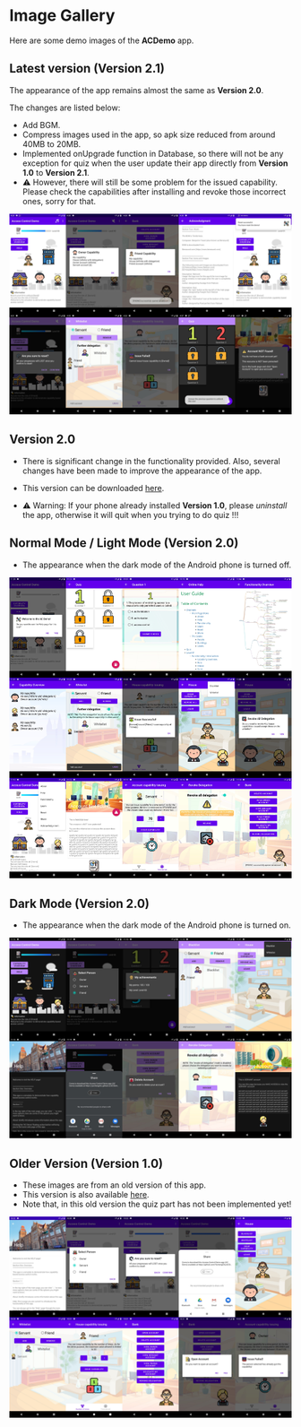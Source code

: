 # Image Gallery
Here are some demo images of the __ACDemo__ app.



## Latest version (Version 2.1)

The appearance of the app remains almost the same as __Version 2.0__. 

The changes are listed below:

- Add BGM.
- Compress images used in the app, so apk size reduced from around 40MB to 20MB.
- Implemented onUpgrade function in Database, so there will not be any exception for quiz when the user update their app directly from __Version 1.0__ to __Version 2.1__.
- :warning: However, there will still be some problem for the issued capability. Please check the capabilities after installing and revoke those incorrect ones, sorry for that.

<div align=center><img src="images/demo_new.png"/></div>



## Version 2.0

- There is significant change in the functionality provided. Also, several changes have been made to improve the appearance of the app.

- This version can be downloaded [here](https://github.com/YechengChu/ACDemo/raw/master/ACDemo.apk).

- :warning: Warning: If your phone already installed __Version 1.0__, please _uninstall_ the app, otherwise it will quit when you trying to do quiz !!!

## Normal Mode / Light Mode (Version 2.0)

- The appearance when the dark mode of the Android phone is turned off.

<div align=center><img src="images/demo_light.png"/></div>

## Dark Mode (Version 2.0)
- The appearance when the dark mode of the Android phone is turned on.

<div align=center><img src="images/demo_dark.png"/></div>



## Older Version (Version 1.0)

- These images are from an old version of this app.
- This version is also available [here](https://github.com/YechengChu/ACDemo/raw/master/ACDemo_old.apk).
- Note that, in this old version the quiz part has not been implemented yet!

<div align=center><img src="images/demo_img_old.png"/></div>
